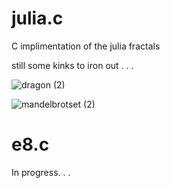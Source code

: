 # julia.c

C implimentation of the julia fractals

still some kinks to iron out . . . 

![dragon (2)](https://user-images.githubusercontent.com/73109076/108780145-ec326280-755f-11eb-8dc6-c179c8537ade.png)

![mandelbrotset (2)](https://user-images.githubusercontent.com/73109076/108780252-0bc98b00-7560-11eb-9484-98b8082e68a9.png)

# e8.c 

In progress. . . 
